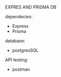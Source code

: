 EXPRES AND PRISMA DB


dependecies:

- Express
- Prisma 

database:

- postgresSQL

API testing:

- postman

